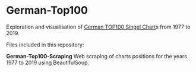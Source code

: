 # German-Top100

Exploration and visualisation of [German TOP100 Singel Chart](https://www.offiziellecharts.de)s from 1977 to 2019.


Files included in this repository:

**German-Top100-Scraping**
Web scraping of charts positions for the years 1977 to 2019 using BeautifulSoup.
